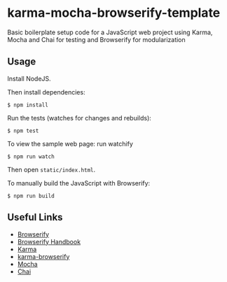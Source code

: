 # karma-mocha-browserify-template

Basic boilerplate setup code for a JavaScript web project using Karma, Mocha
and Chai for testing and Browserify for modularization

## Usage

Install NodeJS.

Then install dependencies:

```
$ npm install
```

Run the tests (watches for changes and rebuilds):

```
$ npm test
```

To view the sample web page: run watchify

```
$ npm run watch
```

Then open `static/index.html`.

To manually build the JavaScript with Browserify:

```
$ npm run build
```

## Useful Links

* [Browserify](http://browserify.org/)
* [Browserify Handbook](https://github.com/substack/browserify-handbook)
* [Karma](http://karma-runner.github.io/)
* [karma-browserify](https://github.com/Nikku/karma-browserify)
* [Mocha](http://mochajs.org/)
* [Chai](http://chaijs.com/)

